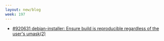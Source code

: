 ```yaml
---
layout: new/blog
week: 197
---
```


* [#920631 debian-installer: Ensure build is reproducible regardless of the user\'s umask(2)](https://bugs.debian.org/cgi-bin/bugreport.cgi?bug=920631)
